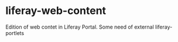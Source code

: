 # liferay-web-content
Edition of web contet in Liferay Portal. Some need of external liferay-portlets
